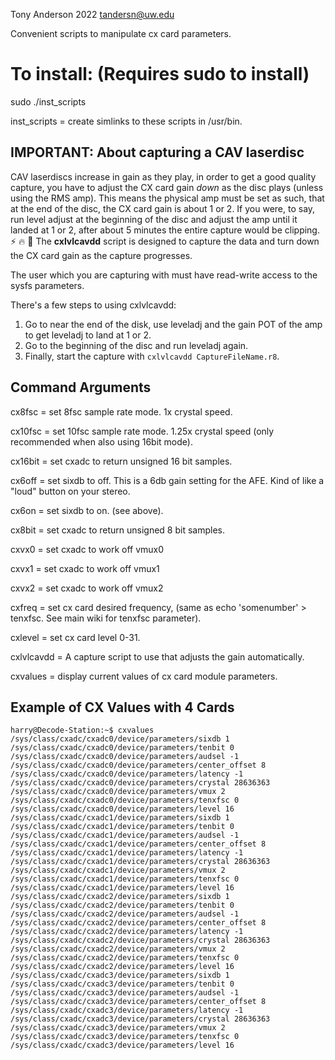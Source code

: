 Tony Anderson 2022
tandersn@uw.edu

Convenient scripts to manipulate cx card parameters.

# To install: (Requires sudo to install)

sudo ./inst_scripts

inst_scripts = create simlinks to these scripts in /usr/bin.

## IMPORTANT:  About capturing a CAV laserdisc

CAV laserdiscs increase in gain as they play, in order to get a good quality capture, you have to adjust the CX card gain *down* as the disc plays (unless using the RMS amp). This means the physical amp must be set as such, that at the end of the disc, the CX card gain is about 1 or 2. If you were, to say,  run level adjust at the beginning of the disc and adjust the amp until it landed at 1 or 2, after about 5 minutes the entire capture would be clipping. ⚡ 🔥 🤕 The **cxlvlcavdd** script is designed to capture the data and turn down the CX card gain as the capture progresses.  

The user which you are capturing with must have read-write access to the sysfs parameters.

There's a few steps to using cxlvlcavdd:

1. Go to near the end of the disk, use leveladj and the gain POT of the amp to get leveladj to land at 1 or 2.
2. Go to the beginning of the disc and run leveladj again.
3. Finally, start the capture with `cxlvlcavdd CaptureFileName.r8`.


## Command Arguments

cx8fsc = set 8fsc sample rate mode.  1x crystal speed.

cx10fsc = set 10fsc sample rate mode. 1.25x crystal speed (only recommended when also using 16bit mode).

cx16bit = set cxadc to return unsigned 16 bit samples.

cx6off = set sixdb to off. This is a 6db gain setting for the AFE. Kind of like a "loud" button on your stereo.

cx6on = set sixdb to on.  (see above).

cx8bit = set cxadc to return unsigned 8 bit samples.

cxvx0 = set cxadc to work off vmux0

cxvx1 = set cxadc to work off vmux1

cxvx2 = set cxadc to work off vmux2

cxfreq = set cx card desired frequency, (same as echo 'somenumber' > tenxfsc. See main wiki for tenxfsc parameter).

cxlevel = set cx card level 0-31.

cxlvlcavdd = A capture script to use that adjusts the gain automatically.

cxvalues = display current values of cx card module parameters.


## Example of CX Values with 4 Cards


    harry@Decode-Station:~$ cxvalues
    /sys/class/cxadc/cxadc0/device/parameters/sixdb 1
    /sys/class/cxadc/cxadc0/device/parameters/tenbit 0
    /sys/class/cxadc/cxadc0/device/parameters/audsel -1
    /sys/class/cxadc/cxadc0/device/parameters/center_offset 8
    /sys/class/cxadc/cxadc0/device/parameters/latency -1
    /sys/class/cxadc/cxadc0/device/parameters/crystal 28636363
    /sys/class/cxadc/cxadc0/device/parameters/vmux 2
    /sys/class/cxadc/cxadc0/device/parameters/tenxfsc 0
    /sys/class/cxadc/cxadc0/device/parameters/level 16
    /sys/class/cxadc/cxadc1/device/parameters/sixdb 1
    /sys/class/cxadc/cxadc1/device/parameters/tenbit 0
    /sys/class/cxadc/cxadc1/device/parameters/audsel -1
    /sys/class/cxadc/cxadc1/device/parameters/center_offset 8
    /sys/class/cxadc/cxadc1/device/parameters/latency -1
    /sys/class/cxadc/cxadc1/device/parameters/crystal 28636363
    /sys/class/cxadc/cxadc1/device/parameters/vmux 2
    /sys/class/cxadc/cxadc1/device/parameters/tenxfsc 0
    /sys/class/cxadc/cxadc1/device/parameters/level 16
    /sys/class/cxadc/cxadc2/device/parameters/sixdb 1
    /sys/class/cxadc/cxadc2/device/parameters/tenbit 0
    /sys/class/cxadc/cxadc2/device/parameters/audsel -1
    /sys/class/cxadc/cxadc2/device/parameters/center_offset 8
    /sys/class/cxadc/cxadc2/device/parameters/latency -1
    /sys/class/cxadc/cxadc2/device/parameters/crystal 28636363
    /sys/class/cxadc/cxadc2/device/parameters/vmux 2
    /sys/class/cxadc/cxadc2/device/parameters/tenxfsc 0
    /sys/class/cxadc/cxadc2/device/parameters/level 16
    /sys/class/cxadc/cxadc3/device/parameters/sixdb 1
    /sys/class/cxadc/cxadc3/device/parameters/tenbit 0
    /sys/class/cxadc/cxadc3/device/parameters/audsel -1
    /sys/class/cxadc/cxadc3/device/parameters/center_offset 8
    /sys/class/cxadc/cxadc3/device/parameters/latency -1
    /sys/class/cxadc/cxadc3/device/parameters/crystal 28636363
    /sys/class/cxadc/cxadc3/device/parameters/vmux 2
    /sys/class/cxadc/cxadc3/device/parameters/tenxfsc 0
    /sys/class/cxadc/cxadc3/device/parameters/level 16
